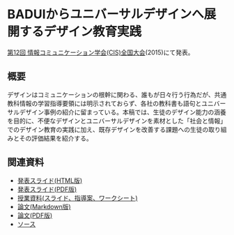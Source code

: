 # BADUIからユニバーサルデザインへ展開するデザイン教育実践

[第12回 情報コミュニケーション学会(CIS)全国大会](http://www.cis.gr.jp/zenkoku.html)(2015)にて発表。

## 概要

デザインはコミュニケーションの根幹に関わる、誰もが日々行う行為だが、共通教科情報の学習指導要領には明示されておらず、各社の教科書も語句とユニバーサルデザイン事例の紹介に留まっている。本稿では、生徒のデザイン能力の涵養を目的に、不便なデザインとユニバーサルデザインを素材とした「社会と情報」でのデザイン教育の実践に加え、既存デザインを改善する課題への生徒の取り組みとその評価結果を紹介する。

## 関連資料

- [発表スライド(HTML版)](http://saireya.github.io/thesis/2015CIS-design/slide.tex.xml)
- [発表スライド(PDF版)](https://www.slideshare.net/saireya/slide-cis2015)
- [授業資料(スライド、指導案、ワークシート)](https://saireya.gitbooks.io/plan-informatics/content/design)
- [論文(Markdown版)](thesis.md)
- [論文(PDF版)](https://www.scribd.com/doc/255147300)
- [ソース](https://github.com/saireya/thesis/tree/gh-pages/2015CIS-design)

